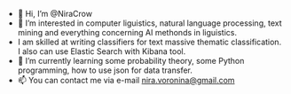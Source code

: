 - 👋 Hi, I’m @NiraCrow
- 👀 I’m interested in computer liguistics, natural language processing, text mining and everything concerning AI methonds in liguistics.
- I am skilled at writing classifiers for text massive thematic classification. I also can use Elastic Search with Kibana tool.
- 🌱 I’m currently learning some probability theory, some Python programming, how to use json for data transfer.
- 📫 You can contact me via e-mail nira.voronina@gmail.com

<!---
NiraCrow/NiraCrow is a ✨ special ✨ repository because its `README.md` (this file) appears on your GitHub profile.
You can click the Preview link to take a look at your changes.
--->
